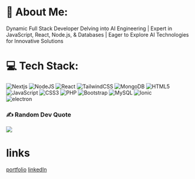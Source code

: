 
# 💫 About Me:
Dynamic Full Stack Developer Delving into AI Engineering | Expert in JavaScript, React, Node.js, & Databases | Eager to Explore AI Technologies for Innovative Solutions

# 💻 Tech Stack:
![Nextjs](https://img.shields.io/badge/next.js-%2320232a.svg?style=flat&logo=next.js&logoColor=%2361DAFB)
![NodeJS](https://img.shields.io/badge/node.js-6DA55F?style=flat&logo=node.js&logoColor=white) ![React](https://img.shields.io/badge/react-%2320232a.svg?style=flat&logo=react&logoColor=%2361DAFB) ![TailwindCSS](https://img.shields.io/badge/tailwindcss-%2338B2AC.svg?style=flat&logo=tailwind-css&logoColor=white) ![MongoDB](https://img.shields.io/badge/MongoDB-%234ea94b.svg?style=flat&logo=mongodb&logoColor=white) 
![HTML5](https://img.shields.io/badge/html5-%23E34F26.svg?style=flat&logo=html5&logoColor=white) ![JavaScript](https://img.shields.io/badge/javascript-%23323330.svg?style=flat&logo=javascript&logoColor=%23F7DF1E) ![CSS3](https://img.shields.io/badge/css3-%231572B6.svg?style=flat&logo=css3&logoColor=white) ![PHP](https://img.shields.io/badge/php-%23777BB4.svg?style=flat&logo=php&logoColor=white) ![Bootstrap](https://img.shields.io/badge/bootstrap-%23563D7C.svg?style=flat&logo=bootstrap&logoColor=white) ![MySQL](https://img.shields.io/badge/mysql-%2300f.svg?style=flat&logo=mysql&logoColor=white)
![Ionic](https://img.shields.io/badge/Ionic-%233880FF.svg?style=flat&logo=Ionic&logoColor=white)  
![electron](https://img.shields.io/badge/electron-%23323330.svg?style=flat&logo=electron&logoColor=%23F7DF1E)

### ✍️ Random Dev Quote
![](https://quotes-github-readme.vercel.app/api?type=vetical&theme=dark)

# links
[portfolio](https://mrkk.netlify.app/)
[linkedIn](https://www.linkedin.com/in/kasimkkn/)
